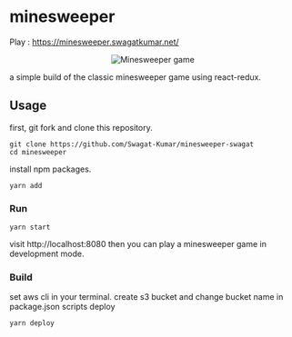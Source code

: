 # minesweeper

Play : https://minesweeper.swagatkumar.net/

<p align="center">
  <img src="https://github.com/Swagat-Kumar/minesweeper-swagat/main.JPG" alt="Minesweeper game">
</p>

a simple build of the classic minesweeper game using react-redux.

## Usage

first, git fork and clone this repository.

```shell
git clone https://github.com/Swagat-Kumar/minesweeper-swagat
cd minesweeper
```

install npm packages.

```shell
yarn add
```

### Run

```shell
yarn start
```

visit http://localhost:8080 then you can play a minesweeper game in development mode.

### Build

set aws cli in your terminal.
create s3 bucket and change bucket name in package.json scripts deploy

```shell
yarn deploy
```
